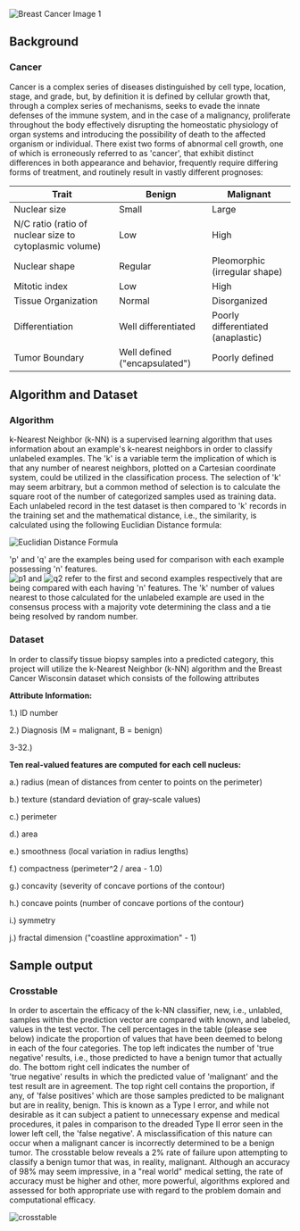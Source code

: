 ![Breast Cancer Image 1](https://github.com/bioprogrammer/images/blob/master/human-breast-cancer-cells.jpg)

## Background
### Cancer
Cancer is a complex series of diseases distinguished by cell type, location, stage, and grade, but, by definition it is defined by cellular growth that, through a complex series of mechanisms, seeks to evade the innate defenses of the immune system, and in the case of a malignancy, proliferate throughout the body effectively disrupting the homeostatic physiology of organ systems and introducing the possibility of death to the affected organism or individual. There exist two forms of abnormal cell growth, one of which is erroneously referred to as 'cancer', that exhibit distinct differences in both appearance and behavior, frequently require differing forms of treatment, and routinely result in vastly different prognoses:

<center>
  
|Trait|Benign|Malignant|
|-----|------|---------|
|Nuclear size|Small|Large|
|N/C ratio (ratio of nuclear size to cytoplasmic volume)|Low|High|
|Nuclear shape|Regular|Pleomorphic (irregular shape)|
|Mitotic index|Low|High|
|Tissue Organization|Normal|Disorganized|
|Differentiation|Well differentiated|Poorly differentiated (anaplastic)|
|Tumor Boundary|Well defined ("encapsulated")|Poorly defined|

</center>

## Algorithm and Dataset
### Algorithm
k-Nearest Neighbor (k-NN) is a supervised learning algorithm that uses information about an example's k-nearest neighbors in order to classify unlabeled examples. The 'k' is a variable term the implication of which is that any number of nearest neighbors, plotted on a Cartesian coordinate system, could be utilized in the classification process. The selection of 'k' may seem arbitrary, but a common method of selection is to calculate the square root of the number of categorized samples used as training data. Each unlabeled record in the test dataset is then compared to 'k' records in the training set and the mathematical distance, i.e., the similarity, is calculated using the following Euclidian Distance formula:

![Euclidian Distance Formula](https://github.com/bioprogrammer/images/blob/master/euclidian_distance.gif)

'p' and 'q' are the examples being used for comparison with each example possessing 'n' features.  
![p1](https://github.com/bioprogrammer/images/blob/master/p1.gif) and ![q2](https://github.com/bioprogrammer/images/blob/master/q1.gif) refer to the first and second examples respectively that are being compared with each having 'n' features. The 'k' number of values nearest to those calculated for the unlabeled example are used in the consensus process with a majority vote determining the class and a tie being resolved by random number. 

### Dataset
In order to classify tissue biopsy samples into a predicted category, this project will utilize the k-Nearest Neighbor (k-NN) algorithm and the Breast Cancer Wisconsin dataset which consists of the following attributes

**Attribute Information:**

1.) ID number

2.) Diagnosis (M = malignant, B = benign)

3-32.)

**Ten real-valued features are computed for each cell nucleus:**

a.) radius (mean of distances from center to points on the perimeter)

b.) texture (standard deviation of gray-scale values)

c.) perimeter

d.) area

e.) smoothness (local variation in radius lengths)

f.) compactness (perimeter^2 / area - 1.0)

g.) concavity (severity of concave portions of the contour)

h.) concave points (number of concave portions of the contour)

i.) symmetry

j.) fractal dimension ("coastline approximation" - 1)

## Sample output
### Crosstable 
In order to ascertain the efficacy of the k-NN classifier, new, i.e., unlabled, samples within the prediction vector are compared with known, and labeled, values in the test vector. The cell percentages in the table (please see below) indicate the proportion of values that have been deemed to belong in each of the four categories. The top left indicates the number of 'true negative' results, i.e., those predicted to have a benign tumor that actually do. The bottom right cell indicates the number of     
'true negative' results in which the predicted value of 'malignant' and the test result are in agreement. The top right cell contains the proportion, if any, of 'false positives' which are those samples predicted to be malignant but are in reality, benign. This is known as a Type I error, and while not desirable as it can subject a patient to unnecessary expense and medical procedures, it pales in comparison to the dreaded Type II error seen in the lower left cell, the 'false negative'. A misclassification of this nature can occur when a malignant cancer is incorrectly determined to be a benign tumor. The crosstable below reveals a 2% rate of failure upon attempting to classify a benign tumor that was, in reality, malignant. Although an accuracy of 98% may seem impressive, in a "real world" medical setting, the rate of accuracy must be higher and other, more powerful, algorithms explored and assessed for both appropriate use with regard to the problem domain and computational efficacy.

![crosstable](https://github.com/bioprogrammer/images/blob/master/crosstable.png)


